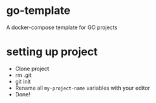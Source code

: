 # go-template
A docker-compose template for GO projects

# setting up project
- Clone project
- rm .git
- git init
- Rename all `my-project-name` variables with your editor
- Done!
